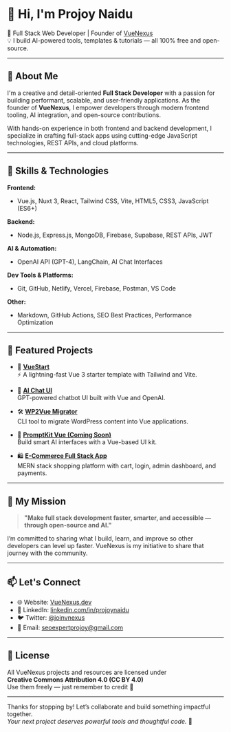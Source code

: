 # 👋 Hi, I'm Projoy Naidu  
🚀 Full Stack Web Developer | Founder of [VueNexus](https://vuenexus.dev/)  
💡 I build AI-powered tools, templates & tutorials — all 100% free and open-source.

---

## 🌟 About Me

I'm a creative and detail-oriented **Full Stack Developer** with a passion for building performant, scalable, and user-friendly applications. As the founder of **VueNexus**, I empower developers through modern frontend tooling, AI integration, and open-source contributions.

With hands-on experience in both frontend and backend development, I specialize in crafting full-stack apps using cutting-edge JavaScript technologies, REST APIs, and cloud platforms.

---

## 🔧 Skills & Technologies

**Frontend:**
- Vue.js, Nuxt 3, React, Tailwind CSS, Vite, HTML5, CSS3, JavaScript (ES6+)

**Backend:**
- Node.js, Express.js, MongoDB, Firebase, Supabase, REST APIs, JWT

**AI & Automation:**
- OpenAI API (GPT-4), LangChain, AI Chat Interfaces

**Dev Tools & Platforms:**
- Git, GitHub, Netlify, Vercel, Firebase, Postman, VS Code

**Other:**
- Markdown, GitHub Actions, SEO Best Practices, Performance Optimization

---

## 📌 Featured Projects

- 🔗 **[VueStart](https://github.com/vuenexus/vue-start)**  
  ⚡ A lightning-fast Vue 3 starter template with Tailwind and Vite.

- 🤖 **[AI Chat UI](https://github.com/vuenexus/ai-chat-vue)**  
  GPT-powered chatbot UI built with Vue and OpenAI.

- 🛠️ **[WP2Vue Migrator](https://github.com/vuenexus/wp2vue)**  
  CLI tool to migrate WordPress content into Vue applications.

- 🧠 **[PromptKit Vue (Coming Soon)](https://github.com/vuenexus/promptkit-vue)**  
  Build smart AI interfaces with a Vue-based UI kit.

- 🛍️ **[E-Commerce Full Stack App](https://github.com/projoynaidu/e-commerce-app)**  
  MERN stack shopping platform with cart, login, admin dashboard, and payments.

---

## 🌱 My Mission

> **"Make full stack development faster, smarter, and accessible — through open-source and AI."**

I’m committed to sharing what I build, learn, and improve so other developers can level up faster. VueNexus is my initiative to share that journey with the community.

---

## 📫 Let's Connect

- 🌐 Website: [VueNexus.dev](https://vuenexus.dev/)
- 💬 LinkedIn: [linkedin.com/in/projoynaidu](https://linkedin.com/in/projoynaidu)
- 🐦 Twitter: [@joinvnexus](https://twitter.com/joinvnexus)
- 📩 Email: [seoexpertprojoy@gmail.com](mailto:seoexpertprojoy@gmail.com)

---

## 📄 License

All VueNexus projects and resources are licensed under  
**Creative Commons Attribution 4.0 (CC BY 4.0)**  
Use them freely — just remember to credit 💙

---

Thanks for stopping by! Let’s collaborate and build something impactful together.  
_Your next project deserves powerful tools and thoughtful code._ 🚀
